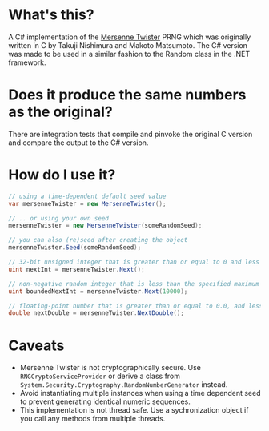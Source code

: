 # What's this?
A C# implementation of the [Mersenne Twister](https://en.wikipedia.org/wiki/Mersenne_Twister) PRNG which was originally written in C by Takuji Nishimura and Makoto Matsumoto. The C# version was made to be used in a similar fashion to the Random class in the .NET framework.

# Does it produce the same numbers as the original?
There are integration tests that compile and pinvoke the original C version and compare the output to the C# version.

# How do I use it?
```C#
// using a time-dependent default seed value
var mersenneTwister = new MersenneTwister();

// .. or using your own seed
mersenneTwister = new MersenneTwister(someRandomSeed);

// you can also (re)seed after creating the object
mersenneTwister.Seed(someRandomSeed);

// 32-bit unsigned integer that is greater than or equal to 0 and less than uint.MaxValue
uint nextInt = mersenneTwister.Next();

// non-negative random integer that is less than the specified maximum
uint boundedNextInt = mersenneTwister.Next(10000);

// floating-point number that is greater than or equal to 0.0, and less than 1.0
double nextDouble = mersenneTwister.NextDouble();

```

# Caveats

* Mersenne Twister is not cryptographically secure. Use ```RNGCryptoServiceProvider``` or derive a class from ```System.Security.Cryptography.RandomNumberGenerator``` instead.
* Avoid instantiating multiple instances when using a time dependent seed to prevent generating identical numeric sequences.
* This implementation is not thread safe. Use a sychronization object if you call any methods from multiple threads.
